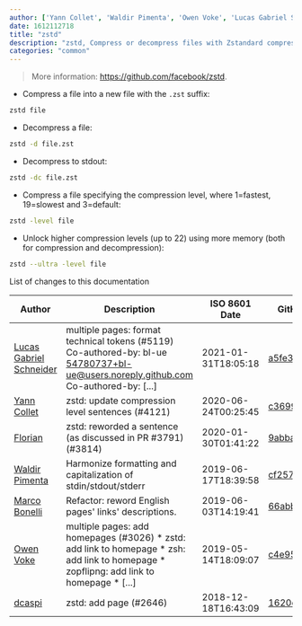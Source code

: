```yaml
---
author: ['Yann Collet', 'Waldir Pimenta', 'Owen Voke', 'Lucas Gabriel Schneider', 'dcaspi', 'Florian', 'Marco Bonelli']
date: 1612112718
title: "zstd"
description: "zstd, Compress or decompress files with Zstandard compression."
categories: "common"
---
```

> More information: <https://github.com/facebook/zstd>.

- Compress a file into a new file with the `.zst` suffix:

```bash
zstd file
```

- Decompress a file:

```bash
zstd -d file.zst
```

- Decompress to stdout:

```bash
zstd -dc file.zst
```

- Compress a file specifying the compression level, where 1=fastest, 19=slowest and 3=default:

```bash
zstd -level file
```

- Unlock higher compression levels (up to 22) using more memory (both for compression and decompression):

```bash
zstd --ultra -level file
```
List of changes to this documentation


Author | Description | ISO 8601 Date | GitHub link
------|-----|-----|-----
[Lucas Gabriel Schneider](mailto:casdpa@gmail.com) | multiple pages: format technical tokens (#5119) Co-authored-by: bl-ue <54780737+bl-ue@users.noreply.github.com> Co-authored-by: [...] | 2021-01-31T18:05:18 | [a5fe31bc47ae](https://github.com/tldr-pages/tldr/commit/a5fe31bc47aece3efa5e66b52b3cf384f27d5d72)
[Yann Collet](mailto:Cyan4973@users.noreply.github.com) | zstd: update compression level sentences (#4121) | 2020-06-24T00:25:45 | [c3699ce5463c](https://github.com/tldr-pages/tldr/commit/c3699ce5463c2beb495ea732e0d2b1c99360c9b2)
[Florian](mailto:KopfKrieg@users.noreply.github.com) | zstd: reworded a sentence (as discussed in PR #3791) (#3814) | 2020-01-30T01:41:22 | [9abba96cc056](https://github.com/tldr-pages/tldr/commit/9abba96cc056699e6426603b9c7420a365eb1e97)
[Waldir Pimenta](mailto:waldyrious@gmail.com) | Harmonize formatting and capitalization of stdin/stdout/stderr | 2019-06-17T18:39:58 | [cf25745db1d8](https://github.com/tldr-pages/tldr/commit/cf25745db1d86744c762e15e6a2ba04ef9f9acc1)
[Marco Bonelli](mailto:marco@mebeim.net) | Refactor: reword English pages' links' descriptions. | 2019-06-03T14:19:41 | [66abb98ce935](https://github.com/tldr-pages/tldr/commit/66abb98ce935c0f4516bf30c4d6da72180d5a3ab)
[Owen Voke](mailto:owzie123@gmail.com) | multiple pages: add homepages (#3026) * zstd: add link to homepage * zsh: add link to homepage * zopflipng: add link to homepage * [...] | 2019-05-14T18:09:07 | [c4e95b92c42f](https://github.com/tldr-pages/tldr/commit/c4e95b92c42fe9fe8428c8d7c8cd5ad8d0bd1b0b)
[dcaspi](mailto:dcaspi@users.noreply.github.com) | zstd: add page (#2646) | 2018-12-18T16:43:09 | [1620d8fb8e45](https://github.com/tldr-pages/tldr/commit/1620d8fb8e45162164ad38afad554ba6e5801160)


